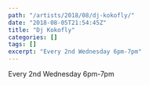 ```yaml
---
path: "/artists/2018/08/dj-kokofly/"
date: "2018-08-05T21:54:45Z"
title: "Dj Kokofly"
categories: []
tags: []
excerpt: "Every 2nd Wednesday 6pm-7pm"
---
```


Every 2nd Wednesday 6pm-7pm